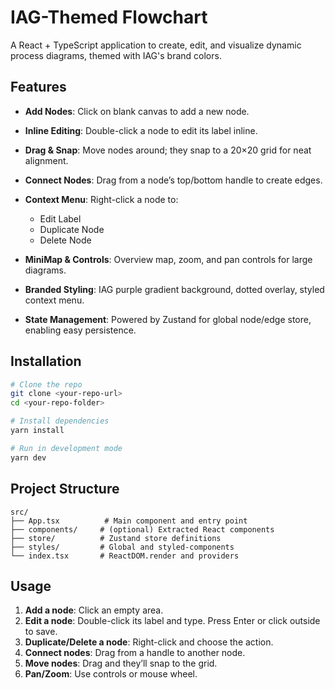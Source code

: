 # IAG-Themed Flowchart

A React + TypeScript application to create, edit, and visualize dynamic process diagrams, themed with IAG's brand colors.

## Features

* **Add Nodes**: Click on blank canvas to add a new node.
* **Inline Editing**: Double-click a node to edit its label inline.
* **Drag & Snap**: Move nodes around; they snap to a 20×20 grid for neat alignment.
* **Connect Nodes**: Drag from a node’s top/bottom handle to create edges.
* **Context Menu**: Right-click a node to:

  * Edit Label
  * Duplicate Node
  * Delete Node
* **MiniMap & Controls**: Overview map, zoom, and pan controls for large diagrams.
* **Branded Styling**: IAG purple gradient background, dotted overlay, styled context menu.
* **State Management**: Powered by Zustand for global node/edge store, enabling easy persistence.

## Installation

```bash
# Clone the repo
git clone <your-repo-url>
cd <your-repo-folder>

# Install dependencies
yarn install

# Run in development mode
yarn dev
```

## Project Structure

```
src/
├── App.tsx          # Main component and entry point
├── components/     # (optional) Extracted React components
├── store/          # Zustand store definitions
├── styles/         # Global and styled-components
└── index.tsx       # ReactDOM.render and providers
```

## Usage

1. **Add a node**: Click an empty area.
2. **Edit a node**: Double-click its label and type. Press Enter or click outside to save.
3. **Duplicate/Delete a node**: Right-click and choose the action.
4. **Connect nodes**: Drag from a handle to another node.
5. **Move nodes**: Drag and they’ll snap to the grid.
6. **Pan/Zoom**: Use controls or mouse wheel.


